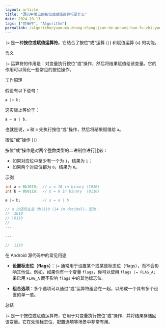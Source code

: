 ```yaml
---
layout: article
title: "源码中常见的按位或赋值运算符是什么"
date: 2024-10-13
tags: ["位操作", "Algorithm"]
permalink: /algorithm/yuan-ma-zhong-chang-jian-de-an-wei-huo-fu-zhi-yun/
---
```


`|=` 是一种**按位或赋值运算符**。它结合了按位“或”运算 (`|`) 和赋值运算 (`=`) 的功能。

 含义

`|=` 运算符的作用是：对变量执行按位“或”操作，然后将结果赋值给该变量。它的作用可以简化一些常见的按位操作。

 工作原理

假设有以下语句：
```java
a |= b;
```

这实际上等价于：
```java
a = a | b;
```

也就是说，`a` 和 `b` 先执行按位“或”操作，然后将结果赋值给 `a`。

 按位“或”操作 (`|`)

按位“或”操作是对两个整数类型的二进制位进行比较：

- 如果对应位中至少有一个为 `1`，结果为 `1`；
- 如果两个对应位都为 `0`，结果为 `0`。

 示例

```java
int a = 0b1010;  // a = 10 in binary (1010)
int b = 0b0110;  // b = 6 in binary  (0110)

a |= b;          // a = a | b

// a 的值现在是 0b1110 (14 in decimal)，因为：
//  1010
// |0110
// 
---

---

//  1110

```

 在 Android 源代码中的常见用途

- **设置标志位（flags）**：`|=` 通常用于设置某个或某些标志位（flags），而不会影响其他位。例如，如果你有一个变量 `flags`，你可以使用 `flags |= FLAG_A;` 来启用 `FLAG_A` 而不影响 `flags` 中的其他标志位。
    
- **组合选项**：多个选项可以通过“或”运算符组合在一起，以形成一个具有多个设置的单一值。
    

 总结

`|=` 是一个按位或赋值运算符，它用于对变量执行按位“或”操作，并将结果存储回该变量。它在处理标志位、配置选项等场景中非常有用。